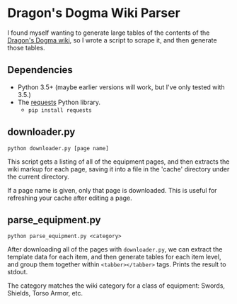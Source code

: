 # Dragon's Dogma Wiki Parser

I found myself wanting to generate large tables of the contents of the [Dragon's Dogma wiki](http://dragonsdogma.wikia.com), so I wrote a script to scrape it, and then generate those tables.

## Dependencies

* Python 3.5+ (maybe earlier versions will work, but I've only tested with 3.5.)
* The [requests](http://docs.python-requests.org/) Python library.
  * `pip install requests`

## downloader.py

`python downloader.py [page name]`

This script gets a listing of all of the equipment pages, and then extracts the wiki markup for each page, saving it into a file in the 'cache' directory under the current directory.

If a page name is given, only that page is downloaded. This is useful for refreshing your cache after editing a page.

## parse_equipment.py

`python parse_equipment.py <category>`

After downloading all of the pages with `downloader.py`, we can extract the template data for each item, and then generate tables for each item level, and group them together within `<tabber></tabber>` tags. Prints the result to stdout.

The category matches the wiki category for a class of equipment: Swords, Shields, Torso Armor, etc.
